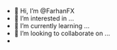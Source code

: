 - 👋 Hi, I’m @FarhanFX
- 👀 I’m interested in ...
- 🌱 I’m currently learning ...
- 💞️ I’m looking to collaborate on ...
-

<!---
FarhanFX/FarhanFX is a ✨ special ✨ repository because its `README.md` (this file) appears on your GitHub profile.
You can click the Preview link to take a look at your changes.
--->
